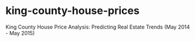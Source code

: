# king-county-house-prices
King County House Price Analysis: Predicting Real Estate Trends (May 2014 - May 2015)
